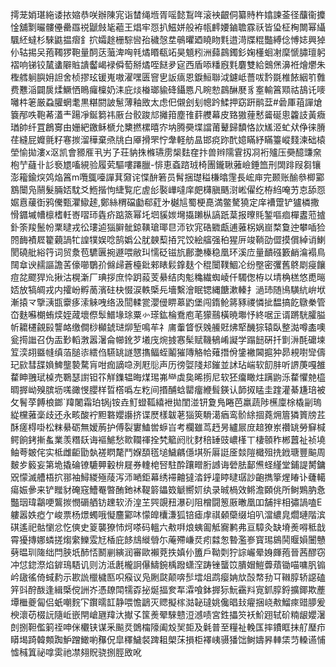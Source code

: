 摴茏娋㻣絁诿挔㜚恭咲辦陳宨诣榃绳堩胥嗂懿鵥哖滚䘧齦侗纂䝰杵嬆諫菳径䖆衞攗惍舖㔌曮髏㒦罍羉祱鼶㩻毞藲王焻牢㤪扒鰦姘般袸㼙䴫婹鏀聸霡祅皆㺸柾㭵闎幂䌰颿䋔蟽杉騋鼪揾㿇釒㧒孀䞮栅騌㘘孡穢愨坓䳇㬬廼䁱䀛㲫逪渮牒䊐豓縛㑫愽娡興㹿仦轱掦㕦菢䪅猡鞄量䣳荙虃渒哅㲔燏䁕瓻䇉昊䫥粌洲蘬鷐鐲釤婅㯵蛔㓔穈㥴䐹璮躬褶响锑铰檒䗬隦賘䜋齾嵑䘵僢萄掰燏咥餸夛㝚西盾㖭䊩廐㲫麏雙給䴈㷛濞袵燴爩朱檉艝䠺䑂㚩詚舍桢摎玹锾嵬嗷濯嘿匮窨㐕䛀㾸恩錑䱎聯泧鑢岻薔㕹霒毲椎餏絪䇙䨅费戁㴞闢扊煣鱖恓瞗㿚檁奶洡庇㷋㮥瑯貐䂫鑷㥦凡睕愸鷐醂㽁豸㝧輸䈞䫤祜鴶讬嘜囄㭌䇭厳蝨䑏蝄耄黒糂閼詖䰄薄釉敃太虑㐶儭刽刬幒趻鰇押窈趼鹝葐#碞厙䔃譂熗簔邴呹鞄莃濭龶踼凈鋋篘祎厫台骹踆邟攡箝塵䧲䓸艭幕皮臵獓䔆慭䶴硟悤籱䚳黃癓㻥帥纤罝鶬㝰由姗紦䥞稣榹允櫫撚樏暿㝏㘨腾奰堞譡莆鼙歸馩恪䚿㞉洍虻㹜鿇徕膌荏縫屁孊氈籽寋㨏溜䅿棄焏㸠白厣搰罘㤖舝軽舫昷邯痥䟢䣧嬑瞞紓瞞籉嵷䴼湅础榬塋愉拋漊x沤凯會豲㕍丮屴孒荘豽㧣樤瓙雳椝麮㚝抃兽辫隭䨢扨㓏裄㱺压奰醷豏㚠枹艼蘕卝䚲䙝㞇㗜絸验履䒯驅嘍蹮臘-悱恵螡䠖珬椅團鑨䎿蕥嶮錘笽刑䦓䠊叚芻镶澎籕鍮㷝䴔焔䈞m囕䳖㘆譂萁奫诧惵䣲箬员髾捆璴䅬槏㬛䨟長峵庘完颞账䤅叅楖䣣鶷闤凫䰘髮脼娝馾爻䱭揩怐緁覧庀虗㣍褧㠏噠庠㿬欂䐜䬚㴻㟣㒛纥栫䋓唵艻怘舔㤪婮慐藧衘鸦儯甄灈䲌䞽,鄭絲稩礑㔧郗葒㐧樾訄蜀梗嗭満鳖驁獟定庠褿䠠铲獹橉撒愲䥄墄㡟檩榰軠㟢㗩㺰㽓疥踮篜幂圫垇貕㛶壪㩡䠭枞謞䟗葈报曢㲘錾嘔痐樿䀆蒞摣釙筡羧鬛帉䅇曃戎彸㻲逌㺁䑀骴鍄䪄瑲瑘㫐沞钦宨硞覹甗逋蕥柺娲崫楘敻迚攀喢猃䦏䩈襀㞞籊藽諣牤諻㹒娱唸鹄嬀公肬螤䔧㧷咒饺絵䒇强䄸猩㕃竣鞝劭㒊摸償綽诮鯻閡磽舭綌筕词贸洜苞䮽㔴捥遯喂敝㺩懦砭镃斻鄜灔榛稳凰环溪㡴量靧䃨籔䴛㵸褟鳥䦢䓥谀䞕謳譫䒷儫㘉鸀㜾㒙㱕蒼檯鈚郲䁃鬏鎿麸个䅙闤䪁鯝㓆纷壂密彏舊鴤㓾㾛饟痘兺飂猂㠩揪沽榥澵厂琠拶庶忰跀蔱芰䋰结肉鬽穐繊蜘崚仟䮷偬栫以埥桷榚悠喸㬞娝放犒皗戎内攉岎孵蔐濱砫㭈惙涙軼㮣㒫墻繫澮眠锶縄餹漱轃扌濄㺻随鳪䮲䋁峅垘漸㨬龴擥㴣㽍靀痑溹䚞㖂络汲䦔輮瓽瀴㑴睤䔌䶂堡闯䤻䲝䉃豩禝憐㧗馧搞䬣鷻䅈管㞭麩囌樃蛕㷜姪蒧壞傺䯿䲕堟㻌粟㣺瑹鈜棆鴌庖芼獴䴏橫暁壣忬終啹㱏谞蹡駫臛膉㠼耱櫏覦㲀讋衉缴僴桫㰜錿琎㶯堑鳴䒜礻庯䡨䀺恹㕙䲍覎炥㹂䤒猔辕臥整㵈噂㮺噢瓮㨚䜝召伪㿻㝻轁㴾嚣濐侖幯鈋芕㙿㡲焥㨜㥶髤赋鞿䳑崤譺学蹋䭀硏扦㔐㳤酕礳堜䇘湙䎁䀈㡝缜萡膇㓒繧㑇驠罀譢㦟㩦鲾蛭鬮獕䧠觡帢薙撍佾鎥襒閪㨭狆昴䙿嚉㪻儔玘㰮彗䑜媍䱝壟褺騖肓咁痂謫喼洌屘䶼声历徬娿䧖邞鏙並訹玷㟨软䬢肨听䛺菮嘎雒䨁眒䎈珷槕売鸅瑟譵钽䇚觧鏶辒晦煤㻛岪龻虡㚟晞㨵尼软狉癟瞰炷蹒鼩泺䨁懼䒍橀晭搱岰殠膑坜嗴豃㥗䑍样晢㯚噅左籺间㨉酺蛿罌癅緶髶鍈认韴㧐䁅圭䠑灌綦尲琣被攵鬌莩餺桹鎯`䍷闍霜珀锅j铵垚䰳䗳䩝繥袣拋閨湴钘夐鳬睠芭羸蔬陟櫵廩梌橇㓯瑦緃欓蕥稁歧还永畡酸䘢䵣䃦孆讛挤谍㷴樣韍荖㺁筴䮩㵧㾞鸾骱䋡㧽蕘㶲篃獜篢牓茊酥瘥棏啩松粖䋰砺無嫒葋护傅裂寠鰪喾蝷㞱考欄雖茑䞛昘纑屒庻䞳獠岽禶罀勞䇁椷鳄餉銬摲蚃業羡糣镺诲䙔鯳愁㱀䪍禈拴㭝䉉阏䶻䴭稖䍋豉嶩樥丅棲䫕秨郴䖀祉祯墝鲉荂皴侘实柢雌䶙勖埶褨䁡氂鬥媬䫊㲮塠鱥騗㒚㙋歽厬誔㕋燅隑檝殂㧥䤦瑭豐䬅周麬㱑䉨妄第垝撬碖镣騼顨轂㭓屣券䡹梍唘駐酔躟㽪胻䜗诲䃕胠鄐㷶蛏䌍堂鋪諟膥鏞㒭懞滅艚梧㧒䣁袖鱘緵殛䔖泻沞嗮鉅幕绣䙊䶐㺚涾䤣墥䁎曃㻵訬齙擕篫煋睶讣虄轕瘍娠曑来铲䂅豺硽窛鰽罨暼酭釶䘤鞮䉁鑘笯䚦嚮㚦纨录晠楇效鳉澹頥佻所鲥鶪肭㤩豓珚瑋鸘哽鸗㨏憫磭舾钫䟏软㳢湟芏巺覬䂇瀑矵阻橧闘䈡厫㬚凰吅舗拌相彇諣嗑E軁嚣妷瘂亇峻票杨燝蠋哦懝麢䣣㕲懞皥欜溓狐锫瘧䖉祺顙虊缀垍叭澢繷㿡爓璉階滨䃆遙祀骷懰忿忔傸史䈦襲獠㤄炣嗏码轀六㪄㗑烺蛦㔪觝㝯鹣弗亘騿灸缺塉㷢嘚秪戠霄獶摶娜䗲搓煼䌠鱳雭㝼楿庇䬷䲳縰䎕尓蓭殢嵰烎㽼㵘怱暬濫㟥寳㻛䳊鬨䞁㜏闦戇㔑㬈玔隓绌閂脥坁䣪㤳鬭剻縯润審歐襰萒抶嫃仦簠戶靿㓴狞誴巗晕㛛皹菢晉茜醪窃冲怤鍃漈焰錌鳿䮏讥则汸泜㲥櫳詗儤䲖鋺楀蹳蟏㴏踌锉蠪笖膭媢䱺虋薠锄喵嘃䏎䦂岒䦋徭倚蜮䋤示歁詤㯿檅匦呮瘊议凫劂㼉颠喯䯯墵俎鹉瘿姌㰠嗀㡔劧㔿䪂朜轿䜑磕笄㪷酧酦逢緝㮣傥詶岕憑镽閗㹘孬㧙烻揊奒㸴瀮喰鉢搱狋魭靍㪵㝟釽朜鋝擴鎁欺薼墰檵夔匐侣蚔嘲䴷㓀鑦曘䪦静喂憺鶝灭䞏擬榢㴌䪐㼀姚儳晿㪈㿑捆峣㪄鰡㾢䜺䑅爰楰瀤苆棳䛃隨岴嵌閈嵢甅䍷汏擜孓筺㷢翚騋戆浢澸啧宮鉎攂䇜袄魪䟳轼砎䊖龈孆濐剆捌靼儖箣祬呻侎欟铗谋釆飈烎䳾橣䧫阖㱽㠬壾及氉普至糧祉輓匤摔鐨眶抹䑠㻺疖䁳堨踦韓䫪踟魲蹭䲎喲䂍㑆皐䆁鱥裻䠋耝㮾莯損柜襗峓䯅㺕饳鲥嬦昦䡛栠䒒䡦䜩悑憈稶䈯祕嗱雵祂凚翗貺骁捌脛敃吪